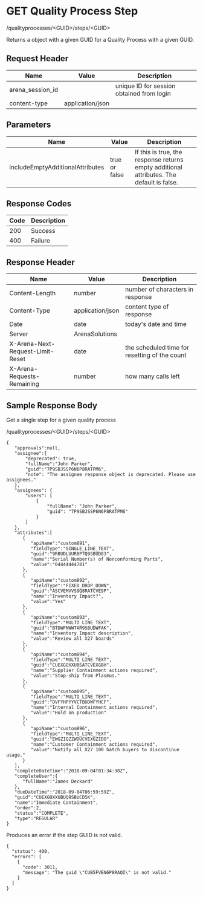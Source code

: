 # GET Quality Process Step


/qualityprocesses/&lt;GUID&gt;/steps/&lt;GUID&gt;

Returns a  object with a given GUID for a  Quality Process with a given GUID.

## Request Header

| Name | Value | Description |
|  --- |  --- |  --- | 
| arena_session_id |   | unique ID for session obtained from login |
| content\-type | application/json |   |

## Parameters

| Name | Value | Description |
|  --- |  --- |  --- | 
| includeEmptyAdditionalAttributes | true or false | If this is true, the response returns empty additional attributes. The default is false. |

## Response Codes

| Code | Description |
|  --- |  --- | 
| 200 | Success |
| 400 | Failure |

## Response Header

| Name | Value | Description |
|  --- |  --- |  --- | 
| Content\-Length | number | number of characters in response |
| Content\-Type | application/json | content type of response |
| Date | date | today's date and time |
| Server | ArenaSolutions |   |
| X\-Arena\-Next\-Request\-Limit\-Reset  | date | the scheduled time for resetting of the count |
| X\-Arena\-Requests\-Remaining  | number | how many calls left |

## Sample Response Body
Get a single step for a given quality process



/qualityprocesses/&lt;GUID&gt;/steps/&lt;GUID&gt;

```
{
   "approvals":null,
   "assignee":{
       "deprecated": true,
       "fullName":"John Parker",
       "guid":"7P9SBJSSP6N6P8RATPM6",
       "note": "The assignee response object is deprecated. Please use assignees."
   },
   "assignees": {
       "users": [
           {
               "fullName": "John Parker",
               "guid": "7P9SBJSSP6N6P8RATPM6"
           }
       ]
   },    
   "attributes":[
      {
         "apiName":"custom891",
         "fieldType":"SINGLE_LINE_TEXT",
         "guid":"9RBUDLUUR8P7Q9SBUD83",
         "name":"Serial Number(s) of Nonconforming Parts",
         "value":"04444444781"
      },
      {
         "apiName":"custom892",
         "fieldType":"FIXED_DROP_DOWN",
         "guid":"ASCVEMVVS9Q8RATCVE9P",
         "name":"Inventory Impact?",
         "value":"Yes"
      },
      {
         "apiName":"custom893",
         "fieldType":"MULTI_LINE_TEXT",
         "guid":"BTDWFNWWTAR9SBUDWFAK",
         "name":"Inventory Impact description",
         "value":"Review all X27 boards"
      },
      {
         "apiName":"custom894",
         "fieldType":"MULTI_LINE_TEXT",
         "guid":"CUEXGOXXUBSATCVEXGBH",
         "name":"Supplier Containment actions required",
         "value":"Stop-ship from Plasmus."
      },
      {
         "apiName":"custom895",
         "fieldType":"MULTI_LINE_TEXT",
         "guid":"DVFYHPYYVCTBUDWFYHCF",
         "name":"Internal Containment actions required",
         "value":"Hold on production"
      },
      {
         "apiName":"custom896",
         "fieldType":"MULTI_LINE_TEXT",
         "guid":"EWGZIQZZWDUCVEXGZIDO",
         "name":"Customer Containment actions required",
         "value":"Notify all X27 100 batch buyers to discontinue usage."
      }
   ],
   "completeDateTime":"2018-09-04T01:34:38Z",
   "completeUser":{
      "fullName":"James Deckard"
   },
   "dueDateTime":"2018-09-04T06:59:59Z",
   "guid":"CUEXGOXXUBUQ9SBUCD5K",
   "name":"Immediate Containment",
   "order":2,
   "status":"COMPLETE",
   "type":"REGULAR"
}
```
Produces an error if the step GUID is not valid.

```
{
  "status": 400,
  "errors": [
    {
      "code": 3011,
      "message": "The guid \"CUB5FVEN6P8RAQI\" is not valid."
    }
  ]
}
```
